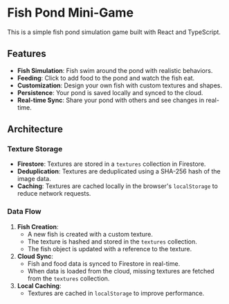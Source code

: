 # Fish Pond Mini-Game

This is a simple fish pond simulation game built with React and TypeScript.

## Features

- **Fish Simulation**: Fish swim around the pond with realistic behaviors.
- **Feeding**: Click to add food to the pond and watch the fish eat.
- **Customization**: Design your own fish with custom textures and shapes.
- **Persistence**: Your pond is saved locally and synced to the cloud.
- **Real-time Sync**: Share your pond with others and see changes in real-time.

## Architecture

### Texture Storage

- **Firestore**: Textures are stored in a `textures` collection in Firestore.
- **Deduplication**: Textures are deduplicated using a SHA-256 hash of the image data.
- **Caching**: Textures are cached locally in the browser's `localStorage` to reduce network requests.

### Data Flow

1. **Fish Creation**:
   - A new fish is created with a custom texture.
   - The texture is hashed and stored in the `textures` collection.
   - The fish object is updated with a reference to the texture.
2. **Cloud Sync**:
   - Fish and food data is synced to Firestore in real-time.
   - When data is loaded from the cloud, missing textures are fetched from the `textures` collection.
3. **Local Caching**:
   - Textures are cached in `localStorage` to improve performance.
